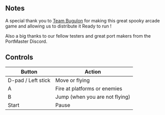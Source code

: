## Notes

A special thank you to [Team Bugulon](https://team-bugulon.itch.io/somnokid) for making this great spooky arcade game and allowing us to distribute it Ready to run !

Also a big thanks to our fellow testers and great port makers from the PortMaster Discord.

## Controls

| Button | Action |
|--|--| 
|D-pad / Left stick|Move or flying|
|A|Fire at platforms or enemies|
|B|Jump (when you are not flying)|
|Start|Pause|



